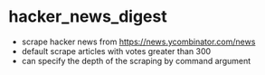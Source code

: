 # hacker_news_digest
- scrape hacker news from https://news.ycombinator.com/news 
- default scrape articles with votes greater than 300
- can specify the depth of the scraping by command argument 
